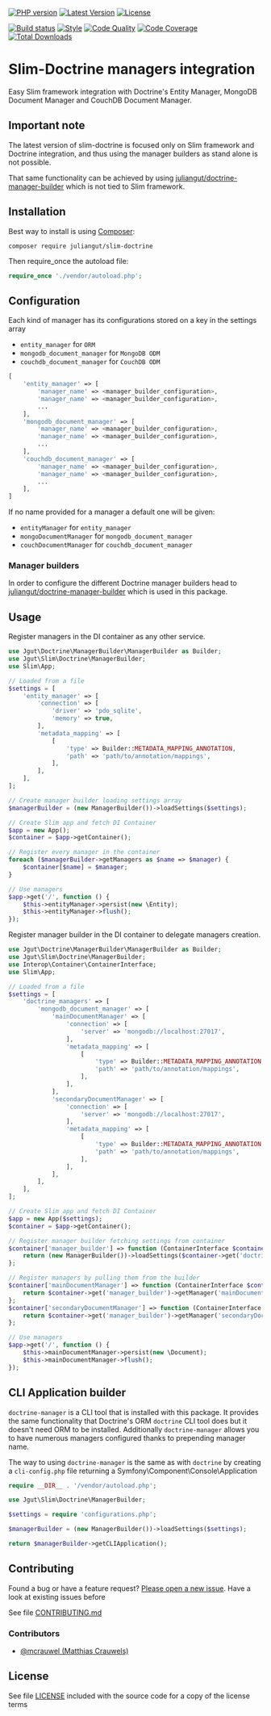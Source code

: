 [![PHP version](https://img.shields.io/badge/PHP-%3E%3D5.6-8892BF.svg?style=flat-square)](http://php.net)
[![Latest Version](https://img.shields.io/packagist/vpre/juliangut/slim-doctrine.svg?style=flat-square)](https://packagist.org/packages/juliangut/slim-doctrine)
[![License](https://img.shields.io/github/license/juliangut/slim-doctrine.svg?style=flat-square)](https://github.com/juliangut/slim-doctrine/blob/master/LICENSE)

[![Build status](https://img.shields.io/travis/juliangut/slim-doctrine.svg?style=flat-square)](https://travis-ci.org/juliangut/slim-doctrine)
[![Style](https://styleci.io/repos/42014429/shield)](https://styleci.io/repos/42014429)
[![Code Quality](https://img.shields.io/scrutinizer/g/juliangut/slim-doctrine.svg?style=flat-square)](https://scrutinizer-ci.com/g/juliangut/slim-doctrine)
[![Code Coverage](https://img.shields.io/coveralls/juliangut/slim-doctrine.svg?style=flat-square)](https://coveralls.io/github/juliangut/slim-doctrine)
[![Total Downloads](https://img.shields.io/packagist/dt/juliangut/slim-doctrine.svg?style=flat-square)](https://packagist.org/packages/juliangut/slim-doctrine)

# Slim-Doctrine managers integration

Easy Slim framework integration with Doctrine's Entity Manager, MongoDB Document Manager and CouchDB Document Manager.

## Important note

The latest version of slim-doctrine is focused only on Slim framework and Doctrine integration, and thus using the manager builders as stand alone is not possible.

That same functionality can be achieved by using [juliangut/doctrine-manager-builder](https://github.com/juliangut/doctrine-manager-builder) which is not tied to Slim framework.

## Installation

Best way to install is using [Composer](https://getcomposer.org/):

```
composer require juliangut/slim-doctrine
```

Then require_once the autoload file:

```php
require_once './vendor/autoload.php';
```

## Configuration

Each kind of manager has its configurations stored on a key in the settings array
 
* `entity_manager` for `ORM`
* `mongodb_document_manager` for `MongoDB ODM`
* `couchdb_document_manager` for `CouchDB ODM`

```php
[
    'entity_manager' => [
        'manager_name' => <manager_builder_configuration>,
        'manager_name' => <manager_builder_configuration>,
        ...
    ],
    'mongodb_document_manager' => [
        'manager_name' => <manager_builder_configuration>,
        'manager_name' => <manager_builder_configuration>,
        ...
    ],
    'couchdb_document_manager' => [
        'manager_name' => <manager_builder_configuration>,
        'manager_name' => <manager_builder_configuration>,
        ...
    ],
]
```

If no name provided for a manager a default one will be given:

* `entityManager` for `entity_manager`
* `mongoDocumentManager` for `mongodb_document_manager`
* `couchDocumentManager` for `couchdb_document_manager`

### Manager builders

In order to configure the different Doctrine manager builders head to [juliangut/doctrine-manager-builder](https://github.com/juliangut/doctrine-manager-builder) which is used in this package.

## Usage

Register managers in the DI container as any other service.

```php
use Jgut\Doctrine\ManagerBuilder\ManagerBuilder as Builder;
use Jgut\Slim\Doctrine\ManagerBuilder;
use Slim\App;

// Loaded from a file
$settings = [
    'entity_manager' => [
        'connection' => [
            'driver' => 'pdo_sqlite',
            'memory' => true,
        ],
        'metadata_mapping' => [
            [
                'type' => Builder::METADATA_MAPPING_ANNOTATION,
                'path' => 'path/to/annotation/mappings',
            ],
        ],
    ],
];

// Create manager builder loading settings array
$managerBuilder = (new ManagerBuilder())->loadSettings($settings);

// Create Slim app and fetch DI Container
$app = new App();
$container = $app->getContainer();

// Register every manager in the container
foreach ($managerBuilder->getManagers as $name => $manager) {
    $container[$name] = $manager;
}

// Use managers
$app->get('/', function () {
    $this->entityManager->persist(new \Entity);
    $this->entityManager->flush();
});
```

Register manager builder in the DI container to delegate managers creation.

```php
use Jgut\Doctrine\ManagerBuilder\ManagerBuilder as Builder;
use Jgut\Slim\Doctrine\ManagerBuilder;
use Interop\Container\ContainerInterface;
use Slim\App;

// Loaded from a file
$settings = [
    'doctrine_managers' => [
        'mongodb_document_manager' => [
            'mainDocumentManager' => [
                'connection' => [
                    'server' => 'mongodb://localhost:27017',
                ],
                'metadata_mapping' => [
                    [
                        'type' => Builder::METADATA_MAPPING_ANNOTATION,
                        'path' => 'path/to/annotation/mappings',
                    ],
                ],
            ],
            'secondaryDocumentManager' => [
                'connection' => [
                    'server' => 'mongodb://localhost:27017',
                ],
                'metadata_mapping' => [
                    [
                        'type' => Builder::METADATA_MAPPING_ANNOTATION,
                        'path' => 'path/to/annotation/mappings',
                    ],
                ],
            ],
        ],
    ],
];

// Create Slim app and fetch DI Container
$app = new App($settings);
$container = $app->getContainer();

// Register manager builder fetching settings from container
$container['manager_builder'] => function (ContainerInterface $container) {
    return (new ManagerBuilder())->loadSettings($container->get('doctrine_managers'));
};

// Register managers by pulling them from the builder
$container['mainDocumentManager'] => function (ContainerInterface $container) {
    return $container->get('manager_builder')->getManager('mainDocumentManager');
};
$container['secondaryDocumentManager'] => function (ContainerInterface $container) {
    return $container->get('manager_builder')->getManager('secondaryDocumentManager');
};

// Use managers
$app->get('/', function () {
    $this->mainDocumentManager->persist(new \Document);
    $this->mainDocumentManager->flush();
});
```

## CLI Application builder

`doctrine-manager` is a CLI tool that is installed with this package. It provides the same functionality that Doctrine's ORM `doctrine` CLI tool does but it doesn't need ORM to be installed. Additionally `doctrine-manager` allows you to have numerous managers configured thanks to prepending manager name.

The way to using `doctrine-manager` is the same as with `doctrine` by creating a `cli-config.php` file returning a Symfony\Component\Console\Application

```php
require __DIR__ . '/vendor/autoload.php';

use Jgut\Slim\Doctrine\ManagerBuilder;

$settings = require 'configurations.php';

$managerBuilder = (new ManagerBuilder())->loadSettings($settings);

return $managerBuilder->getCLIApplication();
```

## Contributing

Found a bug or have a feature request? [Please open a new issue](https://github.com/juliangut/slim-doctrine/issues). Have a look at existing issues before

See file [CONTRIBUTING.md](https://github.com/juliangut/slim-doctrine/blob/master/CONTRIBUTING.md)

### Contributors

* [@mcrauwel (Matthias Crauwels)](https://github.com/mcrauwel)

## License

See file [LICENSE](https://github.com/juliangut/slim-doctrine/blob/master/LICENSE) included with the source code for a copy of the license terms

